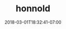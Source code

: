---
title: honnold
date: 2018-03-01T18:32:41-07:00
draft: false
location: Red Rock Canyon, NV
img_url: https://d17enza3bfujl8.cloudfront.net/honnold.jpeg
original_fn: ""
tags:
- Red Rock Canyon, NV
- climbing
- self portrait

---